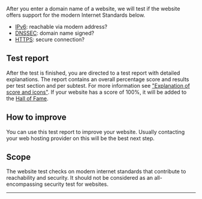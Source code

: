 After you enter a domain name of a website, we will test if the website offers support for the modern Internet Standards below.

* [IPv6](/faqs/ipv6/): reachable via modern address?
* [DNSSEC](/faqs/dnssec/): domain name signed?
* [HTTPS](/faqs/https/): secure connection?

## Test report
After the test is finished, you are directed to a test report with detailed explanations. The report contains an overall percentage score and results per test section and per subtest. For more information see ["Explanation of score and icons"](/faqs/report/). If your website has a score of 100%, it will be added to the [Hall of Fame](/halloffame/). 

## How to improve
You can use this test report to improve your website. Usually contacting your web hosting provider on this will be the best next step.

## Scope
The website test checks on modern internet standards that contribute to reachability and security. It should not be considered as an all-encompassing security test for websites.

---
